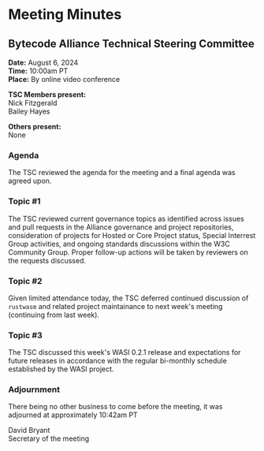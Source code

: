 # Meeting Minutes
## Bytecode Alliance Technical Steering Committee
**Date:** August 6, 2024  
**Time:** 10:00am PT  
**Place:**	By online video conference  

**TSC Members present:**  
Nick Fitzgerald  
Bailey Hayes  

**Others present:**  
None  

### Agenda
The TSC reviewed the agenda for the meeting and a final agenda was agreed upon.

### Topic #1
The TSC reviewed current governance topics as identified across issues and pull requests in the Alliance governance and project repositories, consideration of projects for Hosted or Core Project status, Special Interrest Group activities, and ongoing standards discussions within the W3C Community Group. Proper follow-up actions will be taken by reviewers on the requests discussed. 

### Topic #2
Given limited attendance today, the TSC deferred continued discussion of `rustwasm` and related project maintainance to next week's meeting (continuing from last week).

### Topic #3
The TSC discussed this week's WASI 0.2.1 release and expectations for future releases in accordance with the regular bi-monthly schedule established by the WASI project.

### Adjournment
There being no other business to come before the meeting, it was adjourned at approximately 10:42am PT

David Bryant  
Secretary of the meeting